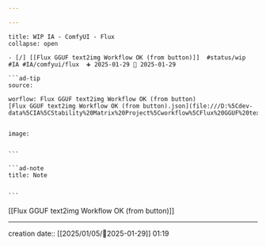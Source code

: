 ```yaml
---

---
```

 
`````ad-example
title: WIP IA - ComfyUI - Flux
collapse: open

- [/] [[Flux GGUF text2img Workflow OK (from button)]]  #status/wip #IA #IA/comfyui/flux  ➕ 2025-01-29 🛫 2025-01-29

```ad-tip
source: 

worflow: Flux GGUF text2img Workflow OK (from button) 
[Flux GGUF text2img Workflow OK (from button).json](file:///D:%5Cdev-data%5CIA%5CStability%20Matrix%20Project%5Cworkflow%5CFlux%20GGUF%20text2img%20Workflow%20OK%20(from%20button).json)


image:  


```

```ad-note
title: Note
 

```

`````

[[Flux GGUF text2img Workflow OK (from button)]]

---
creation date:: [[2025/01/05/📒2025-01-29]]  01:19



